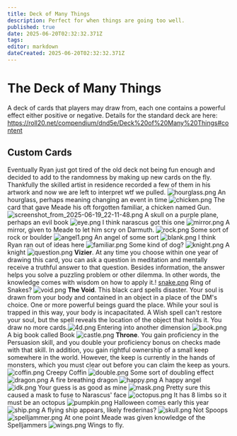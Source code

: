 ```yaml
---
title: Deck of Many Things
description: Perfect for when things are going too well.
published: true
date: 2025-06-20T02:32:32.371Z
tags: 
editor: markdown
dateCreated: 2025-06-20T02:32:32.371Z
---
```


# The Deck of Many Things
A deck of cards that players may draw from, each one contains a powerful effect either positive or negative. Details for the standard deck are here: https://roll20.net/compendium/dnd5e/Deck%20of%20Many%20Things#content

## Custom Cards
Eventually Ryan just got tired of the old deck not being fun enough and decided to add to the randomness by making up new cards on the fly. Thankfully the skilled artist in residence recorded a few of them in his artwork and now we are left to interpret wtf we pulled.
![hourglass.png](/hourglass.png)
An hourglass, perhaps meaning changing an event in time
![chicken.png](/chicken.png)
The card that gave Meade his oft forgotten familiar, a chicken named Gun.
![screenshot_from_2025-06-19_22-11-48.png](/deck/screenshot_from_2025-06-19_22-11-48.png)
A skull on a purple plane, perhaps an evil book
![eye.png](/deck/eye.png)
I think narascus got this one
![mirror.png](/deck/mirror.png)
A mirror, given to Meade to let him scry on Darmuth.
![rock.png](/deck/rock.png)
Some sort of rock or boulder
![angel1.png](/deck/angel1.png)
An angel of some sort
![blank.png](/deck/blank.png)
I think Ryan ran out of ideas here
![familiar.png](/deck/familiar.png)
Some kind of dog?
![knight.png](/deck/knight.png)
A knight
![question.png](/deck/question.png)
**Vizier**. At any time you choose within one year of drawing this card, you can ask a question in meditation and mentally receive a truthful answer to that question. Besides information, the answer helps you solve a puzzling problem or other dilemma. In other words, the knowledge comes with wisdom on how to apply it.!
[snake.png](/deck/snake.png)
Ring of Snakes?
![void.png](/deck/void.png)
**The Void**. This black card spells disaster. Your soul is drawn from your body and contained in an object in a place of the DM's choice. One or more powerful beings guard the place. While your soul is trapped in this way, your body is incapacitated. A Wish spell can't restore your soul, but the spell reveals the location of the object that holds it. You draw no more cards.![4d.png](/deck/4d.png)
Entering into another dimension
![book.png](/deck/book.png)
A big book called Book
![castle.png](/deck/castle.png)
**Throne**. You gain proficiency in the Persuasion skill, and you double your proficiency bonus on checks made with that skill. In addition, you gain rightful ownership of a small keep somewhere in the world. However, the keep is currently in the hands of monsters, which you must clear out before you can claim the keep as yours.
![coffin.png](/deck/coffin.png)
Creepy Coffin
![double.png](/deck/double.png)
Some sort of doubling effect
![dragon.png](/deck/dragon.png)
A fire breathing dragon
![happy.png](/deck/happy.png)
A happy angel
![idk.png](/deck/idk.png)
Your guess is as good as mine
![mask.png](/deck/mask.png)
Pretty sure this caused a mask to fuse to Narascus' face
![octopus.png](/deck/octopus.png)
It has 8 limbs so it must be an octopus
![pumpkin.png](/deck/pumpkin.png)
Halloween comes early this year
![ship.png](/deck/ship.png)
A flying ship appears, likely frederinas?
![skull.png](/deck/skull.png)
Not Spoops
![spelljammer.png](/deck/spelljammer.png)
At one point Meade was given knowledge of the Spelljammers
![wings.png](/deck/wings.png)
Wings to fly.
